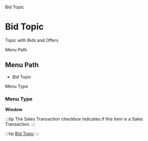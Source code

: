 
Bid Topic
# Bid Topic


Topic with Bids and Offers

Menu Path
## Menu Path



- Bid Topic

Menu Type
### Menu Type

**Window**

:::tip
The Sales Transaction checkbox indicates if this item is a Sales Transaction.
:::

:::tip
[Bid Topic](functional-guide/window/window-bid-topic.md)
:::